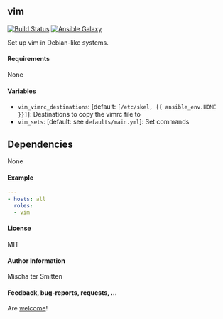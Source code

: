 ## vim

[![Build Status](https://travis-ci.org/Oefenweb/ansible-vim.svg?branch=master)](https://travis-ci.org/Oefenweb/ansible-vim) [![Ansible Galaxy](http://img.shields.io/badge/ansible--galaxy-vim-blue.svg)](https://galaxy.ansible.com/list#/roles/1667)

Set up vim in Debian-like systems.

#### Requirements

None

#### Variables

* `vim_vimrc_destinations`: [default: `[/etc/skel, {{ ansible_env.HOME }}]`]: Destinations to copy the vimrc file to
* `vim_sets`: [default: see `defaults/main.yml`]: Set commands

## Dependencies

None

#### Example

```yaml
---
- hosts: all
  roles:
  - vim
```

#### License

MIT

#### Author Information

Mischa ter Smitten

#### Feedback, bug-reports, requests, ...

Are [welcome](https://github.com/Oefenweb/ansible-vim/issues)!
